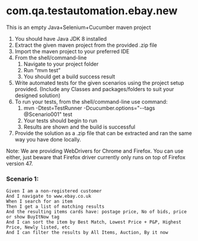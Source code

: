 # com.qa.testautomation.ebay.new
This is an empty Java+Selenium+Cucumber maven project

1. You should have Java JDK 8 installed
2. Extract the given maven project from the provided .zip file
3. Import the maven project to your preferred IDE
4. From the shell/command-line 
    1. Navigate to your project folder
    2. Run “mvn test”
    3. You should get a build success result
5. Write automated tests for the given scenarios using the project setup provided. (Include any Classes and packages/folders to suit your designed solution)
6. To run your tests, from the shell/command-line use command:
    1. mvn -Dtest=TestRunner -Dcucumber.options="--tags @Scenario001" test
    2. Your tests should begin to run
    3. Results are shown and the build is successful
7. Provide the solution as a .zip file that can be extracted and ran the same way you have done locally.

Note: We are providing WebDrivers for Chrome and Firefox. You can use either, just beware that Firefox driver currently only runs on top of Firefox version 47.

### Scenario 1:
```
Given I am a non-registered customer
And I navigate to www.ebay.co.uk
When I search for an item
Then I get a list of matching results 
And the resulting items cards have: postage price, No of bids, price or show BuyItNow tag
And I can sort the item by Best Match, Lowest Price + P&P, Highest Price, Newly listed, etc
And I can filter the results by All Items, Auction, By it now
```
